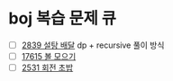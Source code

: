 # boj 복습 문제 큐
- [ ] [2839 설탕 배달](https://www.acmicpc.net/problem/2839) dp + recursive 풀이 방식
- [ ] [17615 볼 모으기](https://www.acmicpc.net/problem/17615)
- [ ] [2531 회전 초밥](https://www.acmicpc.net/problem/2531) 
